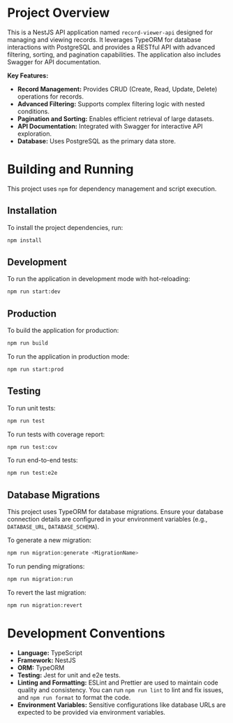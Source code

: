 # Project Overview

This is a NestJS API application named `record-viewer-api` designed for managing and viewing records. It leverages TypeORM for database interactions with PostgreSQL and provides a RESTful API with advanced filtering, sorting, and pagination capabilities. The application also includes Swagger for API documentation.

**Key Features:**
- **Record Management:** Provides CRUD (Create, Read, Update, Delete) operations for records.
- **Advanced Filtering:** Supports complex filtering logic with nested conditions.
- **Pagination and Sorting:** Enables efficient retrieval of large datasets.
- **API Documentation:** Integrated with Swagger for interactive API exploration.
- **Database:** Uses PostgreSQL as the primary data store.

# Building and Running

This project uses `npm` for dependency management and script execution.

## Installation

To install the project dependencies, run:

```bash
npm install
```

## Development

To run the application in development mode with hot-reloading:

```bash
npm run start:dev
```

## Production

To build the application for production:

```bash
npm run build
```

To run the application in production mode:

```bash
npm run start:prod
```

## Testing

To run unit tests:

```bash
npm run test
```

To run tests with coverage report:

```bash
npm run test:cov
```

To run end-to-end tests:

```bash
npm run test:e2e
```

## Database Migrations

This project uses TypeORM for database migrations. Ensure your database connection details are configured in your environment variables (e.g., `DATABASE_URL`, `DATABASE_SCHEMA`).

To generate a new migration:

```bash
npm run migration:generate <MigrationName>
```

To run pending migrations:

```bash
npm run migration:run
```

To revert the last migration:

```bash
npm run migration:revert
```

# Development Conventions

- **Language:** TypeScript
- **Framework:** NestJS
- **ORM:** TypeORM
- **Testing:** Jest for unit and e2e tests.
- **Linting and Formatting:** ESLint and Prettier are used to maintain code quality and consistency. You can run `npm run lint` to lint and fix issues, and `npm run format` to format the code.
- **Environment Variables:** Sensitive configurations like database URLs are expected to be provided via environment variables.
